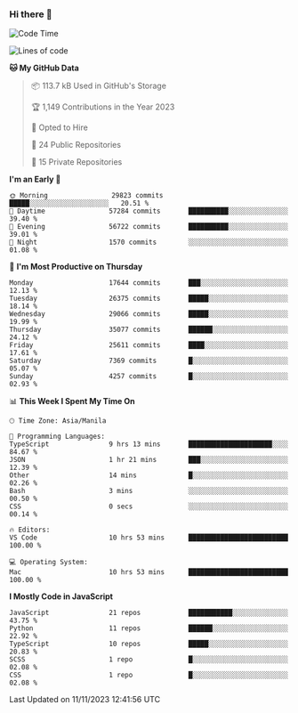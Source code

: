 ### Hi there 👋

<!--START_SECTION:waka-->
![Code Time](http://img.shields.io/badge/Code%20Time-448%20hrs%2018%20mins-blue)

![Lines of code](https://img.shields.io/badge/From%20Hello%20World%20I%27ve%20Written-60.8%20million%20lines%20of%20code-blue)

**🐱 My GitHub Data** 

> 📦 113.7 kB Used in GitHub's Storage 
 > 
> 🏆 1,149 Contributions in the Year 2023
 > 
> 💼 Opted to Hire
 > 
> 📜 24 Public Repositories 
 > 
> 🔑 15 Private Repositories 
 > 
**I'm an Early 🐤** 

```text
🌞 Morning                29823 commits       █████░░░░░░░░░░░░░░░░░░░░   20.51 % 
🌆 Daytime                57284 commits       ██████████░░░░░░░░░░░░░░░   39.40 % 
🌃 Evening                56722 commits       ██████████░░░░░░░░░░░░░░░   39.01 % 
🌙 Night                  1570 commits        ░░░░░░░░░░░░░░░░░░░░░░░░░   01.08 % 
```
📅 **I'm Most Productive on Thursday** 

```text
Monday                   17644 commits       ███░░░░░░░░░░░░░░░░░░░░░░   12.13 % 
Tuesday                  26375 commits       █████░░░░░░░░░░░░░░░░░░░░   18.14 % 
Wednesday                29066 commits       █████░░░░░░░░░░░░░░░░░░░░   19.99 % 
Thursday                 35077 commits       ██████░░░░░░░░░░░░░░░░░░░   24.12 % 
Friday                   25611 commits       ████░░░░░░░░░░░░░░░░░░░░░   17.61 % 
Saturday                 7369 commits        █░░░░░░░░░░░░░░░░░░░░░░░░   05.07 % 
Sunday                   4257 commits        █░░░░░░░░░░░░░░░░░░░░░░░░   02.93 % 
```


📊 **This Week I Spent My Time On** 

```text
🕑︎ Time Zone: Asia/Manila

💬 Programming Languages: 
TypeScript               9 hrs 13 mins       █████████████████████░░░░   84.67 % 
JSON                     1 hr 21 mins        ███░░░░░░░░░░░░░░░░░░░░░░   12.39 % 
Other                    14 mins             █░░░░░░░░░░░░░░░░░░░░░░░░   02.26 % 
Bash                     3 mins              ░░░░░░░░░░░░░░░░░░░░░░░░░   00.50 % 
CSS                      0 secs              ░░░░░░░░░░░░░░░░░░░░░░░░░   00.14 % 

🔥 Editors: 
VS Code                  10 hrs 53 mins      █████████████████████████   100.00 % 

💻 Operating System: 
Mac                      10 hrs 53 mins      █████████████████████████   100.00 % 
```

**I Mostly Code in JavaScript** 

```text
JavaScript               21 repos            ███████████░░░░░░░░░░░░░░   43.75 % 
Python                   11 repos            ██████░░░░░░░░░░░░░░░░░░░   22.92 % 
TypeScript               10 repos            █████░░░░░░░░░░░░░░░░░░░░   20.83 % 
SCSS                     1 repo              █░░░░░░░░░░░░░░░░░░░░░░░░   02.08 % 
CSS                      1 repo              █░░░░░░░░░░░░░░░░░░░░░░░░   02.08 % 
```




 Last Updated on 11/11/2023 12:41:56 UTC
<!--END_SECTION:waka-->

